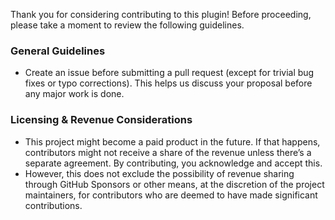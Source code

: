 Thank you for considering contributing to this plugin!
Before proceeding, please take a moment to review the following guidelines.

### General Guidelines

- Create an issue before submitting a pull request (except for trivial bug fixes or typo corrections). This helps us discuss your proposal before any major work is done.

### Licensing & Revenue Considerations

- This project might become a paid product in the future. If that happens, contributors might not receive a share of the revenue unless there’s a separate agreement. By contributing, you acknowledge and accept this.
- However, this does not exclude the possibility of revenue sharing through GitHub Sponsors or other means, at the discretion of the project maintainers, for contributors who are deemed to have made significant contributions.
